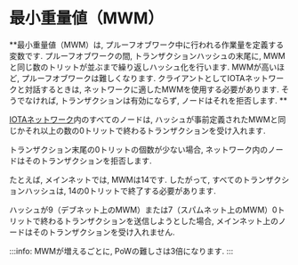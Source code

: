 # 最小重量値（MWM）
<!-- # Minimum weight magnitude -->

**最小重量値（MWM）は, プルーフオブワーク中に行われる作業量を定義する変数です. プルーフオブワークの間, トランザクションハッシュの末尾に, MWMと同じ数のトリットが並ぶまで繰り返しハッシュ化を行います.  MWMが高いほど, プルーフオブワークは難しくなります. クライアントとしてIOTAネットワークと対話するときは, ネットワークに適したMWMを使用する必要があります. そうでなければ, トランザクションは有効にならず, ノードはそれを拒否します. **
<!-- **The minimum weight magnitude (MWM) is a variable that defines how much work is done during proof of work. During proof of work, the transaction hash is repeatedly hashed until it ends in the same number of 0 trits as the MWM. The higher the MWM, the harder the proof of work. When you interact with an IOTA network as a client, you must use the correct MWM for that network. Otherwise, your transaction won't be valid and the nodes will reject it.** -->

[IOTAネットワーク](root://getting-started/0.1/references/iota-networks.md)内のすべてのノードは, ハッシュが事前定義されたMWMと同じかそれ以上の数の0トリットで終わるトランザクションを受け入れます.
<!-- All nodes in an [IOTA network](root://getting-started/0.1/references/iota-networks.md) accept transactions whose hashes end in the same or higher number of 0 trits as their predefined MWM. -->

トランザクション末尾の0トリットの個数が少ない場合, ネットワーク内のノードはそのトランザクションを拒否します.
<!-- If a transaction ends in fewer 0 trits, the nodes in that network will reject it. -->

たとえば, メインネットでは, MWMは14です. したがって, すべてのトランザクションハッシュは, 14の0トリットで終了する必要があります.
<!-- For example, on the Mainnet, the MWM is 14. So, all transaction hashes must end in that number of 0 trits. -->

ハッシュが9（デブネット上のMWM）または7（スパムネット上のMWM）0トリットで終わるトランザクションを送信しようとした場合, メインネット上のノードはそのトランザクションを受け入れません.
<!-- If you were to send a transaction whose hash ends in 9 (the MWM on the Devnet) or 7 (the MWM on the Spamnet) 0 trits, no nodes on the Mainnet would accept it. -->

:::info:
MWMが増えるごとに, PoWの難しさは3倍になります.
:::
<!-- :::info: -->
<!-- Every increment of the MWM triples the difficulty of the PoW. -->
<!-- ::: -->
